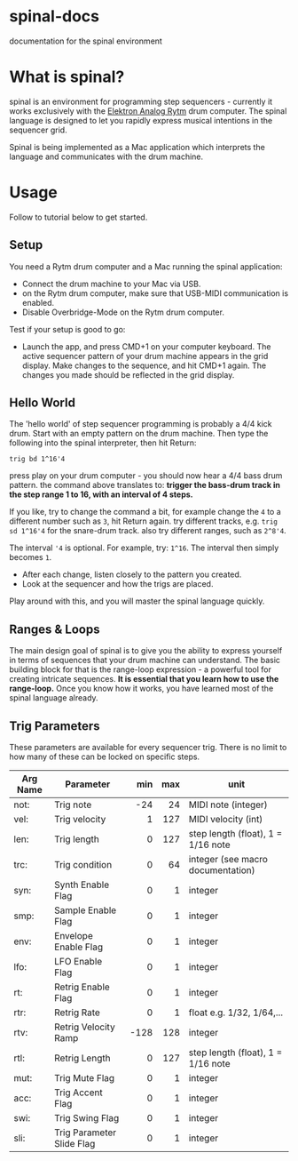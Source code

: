 # spinal-docs
documentation for the spinal environment


# What is spinal?
spinal is an environment for programming step sequencers - currently it works exclusively with the [Elektron Analog Rytm](http://eu.elektron.se/drum-machines/analog-rytm/) drum computer. The spinal language is designed to let you rapidly express musical intentions in the sequencer grid.

Spinal is being implemented as a Mac application which interprets the language and communicates with the drum machine.

# Usage
Follow to tutorial below to get started.

## Setup
You need a Rytm drum computer and a Mac running the spinal application:
- Connect the drum machine to your Mac via USB.
- on the Rytm drum computer, make sure that USB-MIDI communication is enabled.
- Disable Overbridge-Mode on the Rytm drum computer.

Test if your setup is good to go:
- Launch the app, and press CMD+1 on your computer keyboard. The active sequencer pattern of your drum machine appears in the grid display. Make changes to the sequence, and hit CMD+1 again. The changes you made should be reflected in the grid display.

## Hello World
The 'hello world' of step sequencer programming is probably a 4/4 kick drum. Start with an empty pattern on the drum machine.
Then type the following into the spinal interpreter, then hit Return:
```
trig bd 1^16'4
```
press play on your drum computer - you should now hear a 4/4 bass drum pattern.
the command above translates to: **trigger the bass-drum track in the step range 1 to 16, with an interval of 4 steps.**

If you like, try to change the command a bit, for example change the `4` to a different number such as `3`, hit Return again.
try different tracks, e.g. `trig sd 1^16'4` for the snare-drum track.
also try different ranges, such as `2^8'4`.

The interval `'4` is optional. For example, try: `1^16`. The interval then simply becomes `1`.

- After each change, listen closely to the pattern you created.
- Look at the sequencer and how the trigs are placed.

Play around with this, and you will master the spinal language quickly.

## Ranges & Loops
The main design goal of spinal is to give you the ability to express yourself in terms of sequences that your drum machine can understand.
The basic building block for that is the range-loop expression - a powerful tool for creating intricate sequences.
**It is essential that you learn how to use the range-loop.** Once you know how it works, you have learned most of the spinal language already.

## Trig Parameters
These parameters are available for every sequencer trig. There is no limit to how many of these can be locked on specific steps.

| Arg Name            | Parameter                 | min         | max       | unit                                |
| ------------------- | ------------------------- | -----------:| ---------:| ----------------------------------- |
| not:                | Trig note                 | -24         | 24        | MIDI note (integer)                 |
| vel:                | Trig velocity             |  1          | 127       | MIDI velocity (int)                 |
| len:                | Trig length               |  0          | 127       | step length (float),  1 = 1/16 note |
| trc:                | Trig condition            |  0          | 64        | integer (see macro documentation)   |
| syn:                | Synth Enable Flag         |  0          | 1         | integer                             |
| smp:                | Sample Enable Flag        |  0          | 1         | integer                             |
| env:                | Envelope Enable Flag      |  0          | 1         | integer                             |
| lfo:                | LFO Enable Flag           |  0          | 1         | integer                             |
|  rt:                | Retrig Enable Flag        |  0          | 1         | integer                             |
| rtr:                | Retrig Rate               |  0          | 1         | float e.g. 1/32, 1/64,...           |
| rtv:                | Retrig Velocity Ramp      |  -128       | 128       | integer                             |
| rtl:                | Retrig Length             |  0          | 127       | step length (float), 1 = 1/16 note  |
| mut:                | Trig Mute Flag            |  0          | 1         | integer                             |
| acc:                | Trig Accent Flag          |  0          | 1         | integer                             |
| swi:                | Trig Swing Flag           |  0          | 1         | integer                             |
| sli:                | Trig Parameter Slide Flag |  0          | 1         | integer                             |
